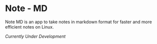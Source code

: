 # Note - MD

Note MD is an app to take notes in markdown format for faster and more efficient notes on Linux.

_Currently Under Development_